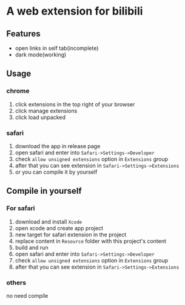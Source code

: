 # A web extension for bilibili

## Features

* open links in self tab(incomplete)
* dark mode(working)

## Usage

### chrome

1. click extensions in the top right of your browser
1. click manage extensions
1. click load unpacked

### safari

1. download the app in release page
1. open safari and enter into `Safari->Settings->Developer`
1. check `allow unsigned extensions` option in `Extensions` group
1. after that you can see extension in `Safari->Settings->Extensions`
1. or you can compile it by yourself

## Compile in yourself

### For safari

1. download and install `Xcode`
1. open xcode and create app project
1. new target for safari extension in the project
1. replace content in `Resource` folder with this project's content
1. build and run
1. open safari and enter into `Safari->Settings->Developer`
1. check `allow unsigned extensions` option in `Extensions` group
1. after that you can see extension in `Safari->Settings->Extensions`

### others

no need compile
